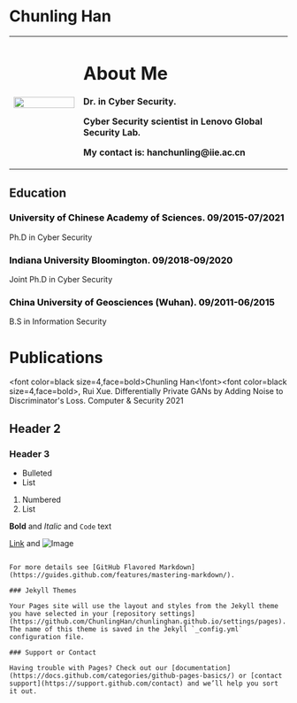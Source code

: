 # Chunling Han

<table border="0">
  <tr>
    <td width="25%">
      <img src="/files/Professional.jpg" width="100%"> 
    </td>
    <td width="75%">
      <h1>About Me</h1>
      <p><b>Dr. in Cyber Security.</b></p>
      <p><b>Cyber Security scientist in Lenovo Global Security Lab.</b></p>
      <p><b>My contact is: hanchunling@iie.ac.cn</b></p>
    </td>
    
  </tr>
</table>


## Education
### <font color=black>University of Chinese Academy of Sciences. 09/2015-07/2021</font>
Ph.D in Cyber Security

### <font color=black>Indiana University Bloomington. 09/2018-09/2020</font>
Joint Ph.D in Cyber Security

### <font color=black>China University of Geosciences (Wuhan). 09/2011-06/2015</font>
B.S in Information Security

# Publications
<font color=black size=4,face=bold>Chunling Han<\font><font color=black size=4,face=bold>, Rui Xue. Differentially Private GANs by Adding Noise to Discriminator's Loss. Computer & Security 2021 </font>



## Header 2
### Header 3

- Bulleted
- List

1. Numbered
2. List

**Bold** and _Italic_ and `Code` text

[Link](url) and ![Image](src)
```

For more details see [GitHub Flavored Markdown](https://guides.github.com/features/mastering-markdown/).

### Jekyll Themes

Your Pages site will use the layout and styles from the Jekyll theme you have selected in your [repository settings](https://github.com/ChunlingHan/chunlinghan.github.io/settings/pages). The name of this theme is saved in the Jekyll `_config.yml` configuration file.

### Support or Contact

Having trouble with Pages? Check out our [documentation](https://docs.github.com/categories/github-pages-basics/) or [contact support](https://support.github.com/contact) and we’ll help you sort it out.
